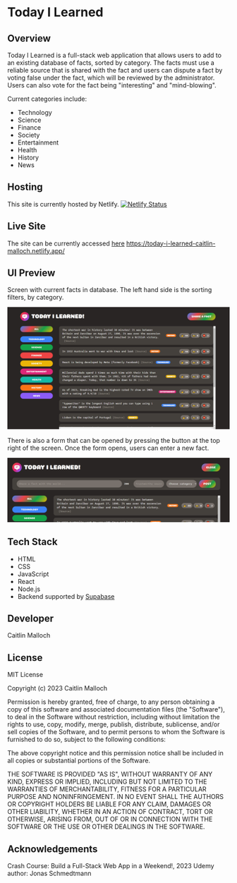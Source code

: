 # Today I Learned

## Overview

Today I Learned is a full-stack web application that allows users to add to an existing database of facts, sorted by category. The facts must use a reliable source that is shared with the fact and users can dispute a fact by voting false under the fact, which will be reviewed by the administrator. Users can also vote for the fact being "interesting" and "mind-blowing".

Current categories include:

- Technology
- Science
- Finance
- Society
- Entertainment
- Health
- History
- News

## Hosting

This site is currently hosted by Netlify.
[![Netlify Status](https://api.netlify.com/api/v1/badges/e0da5889-b036-4c0c-82e2-17f6cdc1dc0e/deploy-status)](https://app.netlify.com/sites/today-i-learned-caitlin-malloch/deploys)

## Live Site

The site can be currently accessed [here](https://today-i-learned-caitlin-malloch.netlify.app/)
https://today-i-learned-caitlin-malloch.netlify.app/

## UI Preview

Screen with current facts in database. The left hand side is the sorting filters, by category.

![Preview 1](./til-ui-preview1.png)

There is also a form that can be opened by pressing the button at the top right of the screen. Once the form opens, users can enter a new fact.

![Preview 2](./til-ui-preview2.png)

## Tech Stack

- HTML
- CSS
- JavaScript
- React
- Node.js
- Backend supported by [Supabase](https://supabase.com/)

## Developer

Caitlin Malloch

## License

MIT License

Copyright (c) 2023 Caitlin Malloch

Permission is hereby granted, free of charge, to any person obtaining a copy of this software and associated documentation files (the "Software"), to deal in the Software without restriction, including without limitation the rights to use, copy, modify, merge, publish, distribute, sublicense, and/or sell copies of the Software, and to permit persons to whom the Software is furnished to do so, subject to the following conditions:

The above copyright notice and this permission notice shall be included in all copies or substantial portions of the Software.

THE SOFTWARE IS PROVIDED "AS IS", WITHOUT WARRANTY OF ANY KIND, EXPRESS OR IMPLIED, INCLUDING BUT NOT LIMITED TO THE WARRANTIES OF MERCHANTABILITY, FITNESS FOR A PARTICULAR PURPOSE AND NONINFRINGEMENT. IN NO EVENT SHALL THE AUTHORS OR COPYRIGHT HOLDERS BE LIABLE FOR ANY CLAIM, DAMAGES OR OTHER LIABILITY, WHETHER IN AN ACTION OF CONTRACT, TORT OR OTHERWISE, ARISING FROM, OUT OF OR IN CONNECTION WITH THE SOFTWARE OR THE USE OR OTHER DEALINGS IN THE SOFTWARE.

## Acknowledgements

Crash Course: Build a Full-Stack Web App in a Weekend!, 2023
Udemy author: Jonas Schmedtmann
